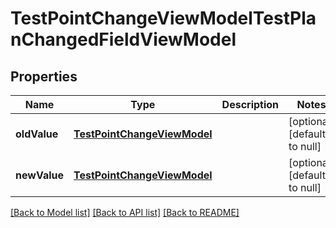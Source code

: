 # TestPointChangeViewModelTestPlanChangedFieldViewModel
## Properties

| Name | Type | Description | Notes |
|------------ | ------------- | ------------- | -------------|
| **oldValue** | [**TestPointChangeViewModel**](TestPointChangeViewModel.md) |  | [optional] [default to null] |
| **newValue** | [**TestPointChangeViewModel**](TestPointChangeViewModel.md) |  | [optional] [default to null] |

[[Back to Model list]](../README.md#documentation-for-models) [[Back to API list]](../README.md#documentation-for-api-endpoints) [[Back to README]](../README.md)

